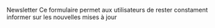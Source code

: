 Newsletter
Ce formulaire permet aux utilisateurs de rester constament informer sur les nouvelles mises à jour